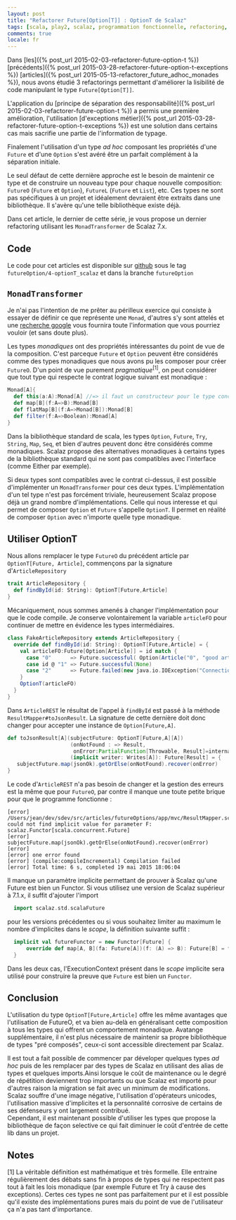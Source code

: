 ```yaml
---
layout: post
title: "Refactorer Future[Option[T]] : OptionT de Scalaz"
tags: [scala, play2, scalaz, programmation fonctionnelle, refactoring, craftsmanship]
comments: true
locale: fr
---
```


Dans [les]({% post_url 2015-02-03-refactorer-future-option-t %}) [précédents]({% post_url 2015-03-28-refactorer-future-option-t-exceptions %}) [articles]({% post_url 2015-05-13-refactorer_future_adhoc_monades %}), nous avons étudié 3 refactorings permettant d'améliorer la lisibilité de code manipulant le type `Future[Option[T]]`.

L'application du [principe de séparation des responsabilité]({% post_url 2015-02-03-refactorer-future-option-t %}) a permis une première amélioration, l'utilisation [d'exceptions métier]({% post_url 2015-03-28-refactorer-future-option-t-exceptions %}) est une solution dans certains cas mais sacrifie une partie de l'information de typage.

Finalement l'utilisation d'un type _ad hoc_ composant les propriétés d'une `Future` et d'une `Option` s'est avéré être un parfait complément à la séparation initiale.

Le seul défaut de cette dernière approche est le besoin de maintenir ce type et de construire un nouveau type pour chaque nouvelle composition: `FutureO` (`Future` et `Option`), `FutureL` (`Future` et `List`), etc. Ces types ne sont pas spécifiques à un projet et idéalement devraient être extraits dans une bibliothèque. Il s'avère qu'une telle bibliothèque existe déjà.

Dans cet article, le dernier de cette série, je vous propose un dernier refactoring utilisant les `MonadTransformer` de Scalaz 7.x.

<!--more-->
Code
----

Le code pour cet articles est disponible sur [github](https://github.com/jeantil/blog-samples) sous le tag `futureOption/4-optionT_scalaz` et dans la branche `futureOption`

`MonadTransformer`
-----
Je n'ai pas l'intention de me prêter au périlleux exercice qui consiste à essayer de définir ce que représente une `Monad`, d'autres s'y sont attelés et une [recherche google](https://www.google.fr/search?q=d%C3%A9finition+de+monade+programmation) vous fournira toute l'information que vous pourriez vouloir (et sans doute plus).

Les types _monadiques_ ont des propriétés intéressantes du point de vue de la composition. C'est parceque `Future` et `Option` peuvent être considérés comme des types monadiques que nous avons pu les composer pour créer `FutureO`.
D'un point de vue purement *pragmatique*<sup>[1]</sup>, on peut considérer que tout type qui respecte le contrat logique suivant est monadique :

```scala
Monad[A]{
  def this(a:A):Monad[A] //=> il faut un constructeur pour le type concret
  def map[B](f:A=>B):Monad[B]
  def flatMap[B](f:A=>Monad[B]):Monad[B]
  def filter(f:A=>Boolean):Monad[A]
}
```
Dans la bibliothèque standard de scala, les types `Option`, `Future`, `Try`, `String`, `Map`, `Seq`, et bien d'autres peuvent donc être considérés comme monadiques. Scalaz propose des alternatives monadiques à certains types de la bibliothèque standard qui ne sont pas compatibles avec l'interface (comme Either par exemple).

Si deux types sont compatibles avec le contrat ci-dessus, il est possible d'implémenter un `MonadTransformer` pour ces deux types. L'implémentation d'un tel type n'est pas forcément triviale, heureusement Scalaz propose déjà un grand nombre d'implémentations. Celle qui nous interesse et qui permet de composer `Option` et `Future` s'appelle `OptionT`. Il permet en réalité de composer `Option` avec n'importe quelle type monadique.

Utiliser OptionT
-----

Nous allons remplacer le type `FutureO` du précédent article par `OptionT[Future, Article]`, commençons par la signature d'`ArticleRepository`

```scala
trait ArticleRepository {
  def findById(id: String): OptionT[Future,Article]
}
```

Mécaniquement, nous sommes amenés à changer l'implémentation pour que le code compile. Je conserve volontairement la variable `articleFO` pour continuer de mettre en évidence les types intermédiaires.

```scala
class FakeArticleRepository extends ArticleRepository {
  override def findById(id: String): OptionT[Future,Article] = {
    val articleFO:Future[Option[Article]] = id match {
      case "0"      => Future.successful( Option(Article("0", "good article", 10.0) ))
      case id @ "1" => Future.successful(None)
      case "2"      => Future.failed(new java.io.IOException("Connection lost !!") )
    }
    OptionT(articleFO)
  }
}
```

Dans `ArticleREST` le résultat de l'appel à `findById` est passé à la méthode `ResultMapper#toJsonResult`. La signature de cette dernière doit donc changer pour accepter une instance de `Option[Future,A]`.

```scala
def toJsonResult[A](subjectFuture: OptionT[Future,A][A])
                    (onNotFound : => Result,
                     onError:PartialFunction[Throwable, Result]=internalServerErrorHandler)
                    (implicit writer: Writes[A]): Future[Result] = {
   subjectFuture.map(jsonOk).getOrElse(onNotFound).recover(onError)
}
```

Le code d'`ArticleREST` n'a pas besoin de changer et la gestion des erreurs est la même que pour `FutureO`, par contre il manque une toute petite brique pour que le programme fonctionne :

```
[error] /Users/jean/dev/sdev/src/articles/futureOptions/app/mvc/ResultMapper.scala:41: could not find implicit value for parameter F: scalaz.Functor[scala.concurrent.Future]
[error]     subjectFuture.map(jsonOk).getOrElse(onNotFound).recover(onError)
[error]                      ^
[error] one error found
[error] (compile:compileIncremental) Compilation failed
[error] Total time: 6 s, completed 19 mai 2015 18:06:04
```

Il manque un paramètre implicite permettant de prouver à Scalaz qu'une Future est bien un Functor. Si vous utilisez une version de Scalaz supérieur à 7.1.x, il suffit d'ajouter l'import
```scala
  import scalaz.std.scalaFuture
```
pour les versions précédentes ou si vous souhaitez limiter au maximum le nombre d'implicites dans le _scope_, la définition suivante suffit :
```scala
  implicit val futureFunctor = new Functor[Future] {
      override def map[A, B](fa: Future[A])(f: (A) => B): Future[B] = fa.map(f)
  }
```
Dans les deux cas, l'ExecutionContext présent dans le _scope_ implicite sera utilisé pour construire la preuve que `Future` est bien un `Functor`.

Conclusion
----

L'utilisation du type `OptionT[Future,Article]` offre les même avantages que l'utilisation de FutureO, et va bien au-delà en généralisant cette composition à tous les types qui offrent un comportement monadique. Avatange supplémentaire, il n'est plus nécessaire de maintenir sa propre bibliothèque de types "pré composés", ceux-ci sont accessible directement par Scalaz.

Il est tout a fait possible de commencer par déveloper quelques types _ad hoc_ puis de les remplacer par des types de Scalaz en utilisant des alias de types et quelques imports.Ainsi lorsque le coût de maintenance ou le degré de répétition deviennent trop importants ou que Scalaz est importé pour d'autres raison la migration se fait avec un minimum de modifications.
Scalaz souffre d'une image négative, l'utilisation d'opérateurs unicodes, l'utilisation massive d'implicites et la personnalité corrosive de certains de ses défenseurs y ont largement contribué.  
Cependant, il est maintenant possible d'utiliser les types que propose la bibliothèque de façon selective ce qui fait diminuer le coût d'entrée  de cette lib dans un projet.

Notes
----
[1] La véritable définition est mathématique et très formelle. Elle entraine régulièrement des débats sans fin à propos de types qui ne respectent pas tout à fait les lois monadique (par exemple Future et Try à cause des exceptions). Certes ces types ne sont pas parfaitement pur et il est possible qu'il existe des implémentations pures mais du point de vue de l'utilisateur ça n'a pas tant d'importance.
